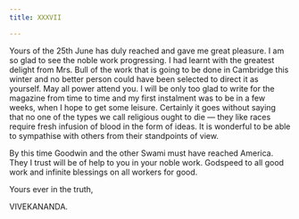 ```yaml
---
title: XXXVII

---
```





  

  


Yours of the 25th June has duly reached and gave me great pleasure. I am
so glad to see the noble work progressing. I had learnt with the
greatest delight from Mrs. Bull of the work that is going to be done in
Cambridge this winter and no better person could have been selected to
direct it as yourself. May all power attend you. I will be only too glad
to write for the magazine from time to time and my first instalment was
to be in a few weeks, when I hope to get some leisure. Certainly it goes
without saying that no one of the types we call religious ought to die —
they like races require fresh infusion of blood in the form of ideas. It
is wonderful to be able to sympathise with others from their standpoints
of view.

By this time Goodwin and the other Swami must have reached America. They
I trust will be of help to you in your noble work. Godspeed to all good
work and infinite blessings on all workers for good. 

Yours ever in the truth,

VIVEKANANDA.


